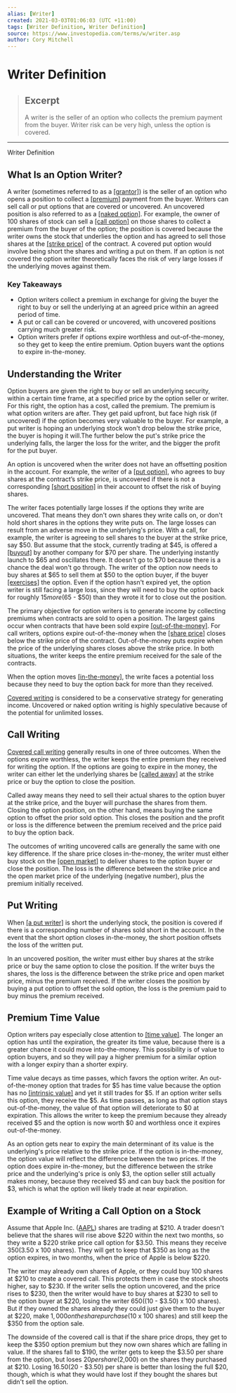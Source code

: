 ```yaml
---
alias: [Writer]
created: 2021-03-03T01:06:03 (UTC +11:00)
tags: [Writer Definition, Writer Definition]
source: https://www.investopedia.com/terms/w/writer.asp
author: Cory Mitchell
---
```


# Writer Definition

> ## Excerpt
> A writer is the seller of an option who collects the premium payment from the buyer. Writer risk can be very high, unless the option is covered.

---

Writer Definition
## What Is an Option Writer?

A writer (sometimes referred to as a [[grantor]](https://www.investopedia.com/terms/g/grantor.asp)) is the seller of an option who opens a position to collect a [[premium]](https://www.investopedia.com/terms/p/premium.asp) payment from the buyer. Writers can sell call or put options that are covered or uncovered. An uncovered position is also referred to as a [[naked option]](https://www.investopedia.com/terms/n/nakedoption.asp). For example, the owner of 100 shares of stock can sell a [[call option]](https://www.investopedia.com/terms/c/calloption.asp) on those shares to collect a premium from the buyer of the option; the position is covered because the writer owns the stock that underlies the option and has agreed to sell those shares at the [[strike price]](https://www.investopedia.com/terms/s/strikeprice.asp) of the contract. A covered put option would involve being short the shares and writing a put on them. If an option is not covered the option writer theoretically faces the risk of very large losses if the underlying moves against them.

### Key Takeaways

-   Option writers collect a premium in exchange for giving the buyer the right to buy or sell the underlying at an agreed price within an agreed period of time.
-   A put or call can be covered or uncovered, with uncovered positions carrying much greater risk.
-   Option writers prefer if options expire worthless and out-of-the-money, so they get to keep the entire premium. Option buyers want the options to expire in-the-money.

## Understanding the Writer

Option buyers are given the right to buy or sell an underlying security, within a certain time frame, at a specified price by the option seller or writer. For this right, the option has a cost, called the premium. The premium is what option writers are after. They get paid upfront, but face high risk (if uncovered) if the option becomes very valuable to the buyer. For example, a put writer is hoping an underlying stock won't drop below the strike price, the buyer is hoping it will.The further below the put's strike price the underlying falls, the larger the loss for the writer, and the bigger the profit for the put buyer.

An option is uncovered when the writer does not have an offsetting position in the account. For example, the writer of a [[put option]](https://www.investopedia.com/terms/p/putoption.asp), who agrees to buy shares at the contract’s strike price, is uncovered if there is not a corresponding [[short position]](https://www.investopedia.com/terms/s/short.asp) in their account to offset the risk of buying shares.

The writer faces potentially large losses if the options they write are uncovered. That means they don't own shares they write calls on, or don't hold short shares in the options they write puts on. The large losses can result from an adverse move in the underlying's price. With a call, for example, the writer is agreeing to sell shares to the buyer at the strike price, say $50. But assume that the stock, currently trading at $45, is offered a [[buyout]](https://www.investopedia.com/terms/b/buyout.asp) by another company for $70 per share. The underlying instantly launch to $65 and oscillates there. It doesn't go to $70 because there is a chance the deal won't go through. The writer of the option now needs to buy shares at $65 to sell them at $50 to the option buyer, if the buyer [[exercises]](https://www.investopedia.com/terms/e/exercise.asp) the option. Even if the option hasn't expired yet, the option writer is still facing a large loss, since they will need to buy the option back for roughly $15 more ($65 - $50) than they wrote it for to close out the position.

The primary objective for option writers is to generate income by collecting premiums when contracts are sold to open a position. The largest gains occur when contracts that have been sold expire [[out-of-the-money]](https://www.investopedia.com/terms/o/outofthemoney.asp). For call writers, options expire out-of-the-money when the [[share price]](https://www.investopedia.com/ask/answers/061615/how-companys-share-price-determined.asp) closes below the strike price of the contract. Out-of-the-money puts expire when the price of the underlying shares closes above the strike price. In both situations, the writer keeps the entire premium received for the sale of the contracts.

When the option moves [[in-the-money]](https://www.investopedia.com/terms/i/inthemoney.asp), the write faces a potential loss because they need to buy the option back for more than they received.

[Covered writing](https://www.investopedia.com/terms/c/covered-writer.asp) is considered to be a conservative strategy for generating income. Uncovered or naked option writing is highly speculative because of the potential for unlimited losses.

## Call Writing

[Covered call writing](https://www.investopedia.com/articles/optioninvestor/08/covered-call.asp) generally results in one of three outcomes. When the options expire worthless, the writer keeps the entire premium they received for writing the option. If the options are going to expire in the money, the writer can either let the underlying shares be [[called away]](https://www.investopedia.com/terms/c/calledaway.asp) at the strike price or buy the option to close the position.

Called away means they need to sell their actual shares to the option buyer at the strike price, and the buyer will purchase the shares from them. Closing the option position, on the other hand, means buying the same option to offset the prior sold option. This closes the position and the profit or loss is the difference between the premium received and the price paid to buy the option back.

The outcomes of writing uncovered calls are generally the same with one key difference. If the share price closes in-the-money, the writer must either buy stock on the [[open market]](https://www.investopedia.com/terms/o/open-market.asp) to deliver shares to the option buyer or close the position. The loss is the difference between the strike price and the open market price of the underlying (negative number), plus the premium initially received.

## Put Writing

When [[a put writer]](https://www.investopedia.com/trading/introduction-to-put-writing/) is short the underlying stock, the position is covered if there is a corresponding number of shares sold short in the account. In the event that the short option closes in-the-money, the short position offsets the loss of the written put.

In an uncovered position, the writer must either buy shares at the strike price or buy the same option to close the position. If the writer buys the shares, the loss is the difference between the strike price and open market price, minus the premium received. If the writer closes the position by buying a put option to offset the sold option, the loss is the premium paid to buy minus the premium received.

## Premium Time Value

Option writers pay especially close attention to [[time value]](https://www.investopedia.com/terms/t/timevalue.asp). The longer an option has until the expiration, the greater its time value, because there is a greater chance it could move into-the-money. This possibility is of value to option buyers, and so they will pay a higher premium for a similar option with a longer expiry than a shorter expiry.

Time value decays as time passes, which favors the option writer. An out-of-the-money option that trades for $5 has time value because the option has no [[intrinsic value]](https://www.investopedia.com/terms/i/intrinsicvalue.asp) and yet it still trades for $5. If an option writer sells this option, they receive the $5. As time passes, as long as that option stays out-of-the-money, the value of that option will deteriorate to $0 at expiration. This allows the writer to keep the premium because they already received $5 and the option is now worth $0 and worthless once it expires out-of-the-money.

As an option gets near to expiry the main determinant of its value is the underlying's price relative to the strike price. If the option is in-the-money, the option value will reflect the difference between the two prices. If the option does expire in-the-money, but the difference between the strike price and the underlying's price is only $3, the option seller still actually makes money, because they received $5 and can buy back the position for $3, which is what the option will likely trade at near expiration.

## Example of Writing a Call Option on a Stock

Assume that Apple Inc. ([AAPL](https://www.investopedia.com/markets/quote?tvwidgetsymbol=aapl)) shares are trading at $210. A trader doesn't believe that the shares will rise above $220 within the next two months, so they write a $220 strike price call option for $3.50. This means they receive $350 ($3.50 x 100 shares). They will get to keep that $350 as long as the option expires, in two months, when the price of Apple is below $220.

The writer may already own shares of Apple, or they could buy 100 shares at $210 to create a covered call. This protects them in case the stock shoots higher, say to $230. If the writer sells the option uncovered, and the price rises to $230, then the writer would have to buy shares at $230 to sell to the option buyer at $220, losing the writer $650 (($10 - $3.50) x 100 shares). But if they owned the shares already they could just give them to the buyer at $220, make $1,000 on the share purchase ($10 x 100 shares) and still keep the $350 from the option sale.

The downside of the covered call is that if the share price drops, they get to keep the $350 option premium but they now own shares which are falling in value. If the shares fall to $190, the writer gets to keep the $3.50 per share from the option, but loses $20 per share ($2,000) on the shares they purchased at $210. Losing $16.50 ($20 - $3.50) per share is better than losing the full $20, though, which is what they would have lost if they bought the shares but didn't sell the option.
